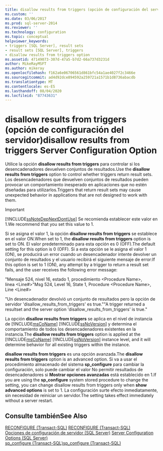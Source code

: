 ```yaml
---
title: disallow results from triggers (opción de configuración del servidor) | Microsoft Docs
ms.custom: ''
ms.date: 03/06/2017
ms.prod: sql-server-2014
ms.reviewer: ''
ms.technology: configuration
ms.topic: conceptual
helpviewer_keywords:
- triggers [SQL Server], result sets
- result sets [SQL Server], triggers
- disallow results from triggers option
ms.assetid: 47149073-307d-47a5-b7d2-66a737d3231d
author: MikeRayMSFT
ms.author: mikeray
ms.openlocfilehash: f162a6e06706561d861bfc54a1ae4027f2c3466e
ms.sourcegitcommit: ad4d92dce894592a259721a1571b1d8736abacdb
ms.translationtype: MT
ms.contentlocale: es-ES
ms.lasthandoff: 08/04/2020
ms.locfileid: "87743631"
---
```

# <a name="disallow-results-from-triggers-server-configuration-option"></a><span data-ttu-id="98e35-102">disallow results from triggers (opción de configuración del servidor)</span><span class="sxs-lookup"><span data-stu-id="98e35-102">disallow results from triggers Server Configuration Option</span></span>
  <span data-ttu-id="98e35-103">Utilice la opción **disallow results from triggers** para controlar si los desencadenadores devuelven conjuntos de resultados.</span><span class="sxs-lookup"><span data-stu-id="98e35-103">Use the **disallow results from triggers** option to control whether triggers return result sets.</span></span> <span data-ttu-id="98e35-104">Los desencadenadores que devuelven conjuntos de resultados pueden provocar un comportamiento inesperado en aplicaciones que no estén diseñadas para utilizarlos.</span><span class="sxs-lookup"><span data-stu-id="98e35-104">Triggers that return result sets may cause unexpected behavior in applications that are not designed to work with them.</span></span>  
  
> [!IMPORTANT]  
>  [!INCLUDE[ssNoteDepNextDontUse](../../includes/ssnotedepnextdontuse-md.md)] <span data-ttu-id="98e35-105">Se recomienda establecer este valor en 1.</span><span class="sxs-lookup"><span data-stu-id="98e35-105">We recommend that you set this value to 1.</span></span>  
  
 <span data-ttu-id="98e35-106">Si se asigna el valor 1, la opción **disallow results from triggers** se establece en el valor ON.</span><span class="sxs-lookup"><span data-stu-id="98e35-106">When set to 1, the **disallow results from triggers** option is set to ON.</span></span> <span data-ttu-id="98e35-107">El valor predeterminado para esta opción es 0 (OFF).</span><span class="sxs-lookup"><span data-stu-id="98e35-107">The default setting for this option is 0 (OFF).</span></span> <span data-ttu-id="98e35-108">Si a esta opción se le asigna el valor 1 (ON), se producirá un error cuando un desencadenador intente devolver un conjunto de resultados y el usuario recibirá el siguiente mensaje de error:</span><span class="sxs-lookup"><span data-stu-id="98e35-108">If this option is set to 1 (ON), any attempt by a trigger to return a result set fails, and the user receives the following error message:</span></span>  
  
 <span data-ttu-id="98e35-109">"Mensaje 524, nivel 16, estado 1, procedimiento \<Procedure Name>, línea \<Line#></span><span class="sxs-lookup"><span data-stu-id="98e35-109">"Msg 524, Level 16, State 1, Procedure \<Procedure Name>, Line \<Line#></span></span>  
  
 <span data-ttu-id="98e35-110">"Un desencadenador devolvió un conjunto de resultados pero la opción de servidor 'disallow_results_from_triggers' es true."</span><span class="sxs-lookup"><span data-stu-id="98e35-110">"A trigger returned a resultset and the server option 'disallow_results_from_triggers' is true."</span></span>  
  
 <span data-ttu-id="98e35-111">La opción **disallow results from triggers** se aplica en el nivel de instancia de [!INCLUDE[msCoName](../../includes/msconame-md.md)] [!INCLUDE[ssNoVersion](../../includes/ssnoversion-md.md)] y determina el comportamiento de todos los desencadenadores existentes en la instancia.</span><span class="sxs-lookup"><span data-stu-id="98e35-111">The **disallow results from triggers** option is applied at the [!INCLUDE[msCoName](../../includes/msconame-md.md)] [!INCLUDE[ssNoVersion](../../includes/ssnoversion-md.md)] instance level, and it will determine behavior for all existing triggers within the instance.</span></span>  
  
 <span data-ttu-id="98e35-112">**disallow results from triggers** es una opción avanzada.</span><span class="sxs-lookup"><span data-stu-id="98e35-112">The **disallow results from triggers** option is an advanced option.</span></span> <span data-ttu-id="98e35-113">Si va a usar el procedimiento almacenado del sistema **sp_configure** para cambiar la configuración, solo puede cambiar el valor No permitir resultados de desencadenadores si **Mostrar opciones avanzadas** está establecido en 1.</span><span class="sxs-lookup"><span data-stu-id="98e35-113">If you are using the **sp_configure** system stored procedure to change the setting, you can change disallow results from triggers only when **show advanced options** is set to 1.</span></span> <span data-ttu-id="98e35-114">La configuración surte efecto inmediatamente, sin necesidad de reiniciar un servidor.</span><span class="sxs-lookup"><span data-stu-id="98e35-114">The setting takes effect immediately without a server restart.</span></span>  
  
## <a name="see-also"></a><span data-ttu-id="98e35-115">Consulte también</span><span class="sxs-lookup"><span data-stu-id="98e35-115">See Also</span></span>  
 <span data-ttu-id="98e35-116">[RECONFIGURE &#40;Transact-SQL&#41;](/sql/t-sql/language-elements/reconfigure-transact-sql) </span><span class="sxs-lookup"><span data-stu-id="98e35-116">[RECONFIGURE &#40;Transact-SQL&#41;](/sql/t-sql/language-elements/reconfigure-transact-sql) </span></span>  
 <span data-ttu-id="98e35-117">[Opciones de configuración de servidor &#40;SQL Server&#41;](server-configuration-options-sql-server.md) </span><span class="sxs-lookup"><span data-stu-id="98e35-117">[Server Configuration Options &#40;SQL Server&#41;](server-configuration-options-sql-server.md) </span></span>  
 [<span data-ttu-id="98e35-118">sp_configure &#40;Transact-SQL&#41;</span><span class="sxs-lookup"><span data-stu-id="98e35-118">sp_configure &#40;Transact-SQL&#41;</span></span>](/sql/relational-databases/system-stored-procedures/sp-configure-transact-sql)  
  
  
